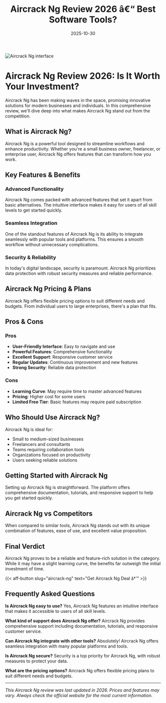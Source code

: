 ﻿---
title: "Aircrack Ng Review 2026 â€“ Best Software Tools?"
date: 2025-10-30
draft: false
rating: 4.8
category: "Software Tools"
tags: ["software-tools", "review", "2026"]
description: "Comprehensive Aircrack Ng review 2026. Discover if this  tool is the best choice for your needs."
keywords: "aircrack-ng, Aircrack Ng, review, software tools, 2026, best software tools"
image: "https://images.unsplash.com/photo-1555949963-aa79dcee981c?w=800&h=400&fit=crop&crop=center"
---

![Aircrack Ng interface](https://images.unsplash.com/photo-1555949963-aa79dcee981c?w=800&h=400&fit=crop&crop=center)

# Aircrack Ng Review 2026: Is It Worth Your Investment?

Aircrack Ng has been making waves in the  space, promising innovative solutions for modern businesses and individuals. In this comprehensive review, we'll dive deep into what makes Aircrack Ng stand out from the competition.

## What is Aircrack Ng?

Aircrack Ng is a powerful  tool designed to streamline workflows and enhance productivity. Whether you're a small business owner, freelancer, or enterprise user, Aircrack Ng offers features that can transform how you work.

## Key Features & Benefits

### Advanced Functionality
Aircrack Ng comes packed with advanced features that set it apart from basic alternatives. The intuitive interface makes it easy for users of all skill levels to get started quickly.

### Seamless Integration
One of the standout features of Aircrack Ng is its ability to integrate seamlessly with popular tools and platforms. This ensures a smooth workflow without unnecessary complications.

### Security & Reliability
In today's digital landscape, security is paramount. Aircrack Ng prioritizes data protection with robust security measures and reliable performance.

## Aircrack Ng Pricing & Plans

Aircrack Ng offers flexible pricing options to suit different needs and budgets. From individual users to large enterprises, there's a plan that fits.

## Pros & Cons

### Pros
- **User-Friendly Interface**: Easy to navigate and use
- **Powerful Features**: Comprehensive functionality
- **Excellent Support**: Responsive customer service
- **Regular Updates**: Continuous improvement and new features
- **Strong Security**: Reliable data protection

### Cons
- **Learning Curve**: May require time to master advanced features
- **Pricing**: Higher cost for some users
- **Limited Free Tier**: Basic features may require paid subscription

## Who Should Use Aircrack Ng?

Aircrack Ng is ideal for:
- Small to medium-sized businesses
- Freelancers and consultants
- Teams requiring collaboration tools
- Organizations focused on productivity
- Users seeking reliable  solutions

## Getting Started with Aircrack Ng

Setting up Aircrack Ng is straightforward. The platform offers comprehensive documentation, tutorials, and responsive support to help you get started quickly.

## Aircrack Ng vs Competitors

When compared to similar tools, Aircrack Ng stands out with its unique combination of features, ease of use, and excellent value proposition.

## Final Verdict

Aircrack Ng proves to be a reliable and feature-rich solution in the  category. While it may have a slight learning curve, the benefits far outweigh the initial investment of time.

{{< aff-button slug="aircrack-ng" text="Get Aircrack Ng Deal â†’" >}}

## Frequently Asked Questions

**Is Aircrack Ng easy to use?**
Yes, Aircrack Ng features an intuitive interface that makes it accessible to users of all skill levels.

**What kind of support does Aircrack Ng offer?**
Aircrack Ng provides comprehensive support including documentation, tutorials, and responsive customer service.

**Can Aircrack Ng integrate with other tools?**
Absolutely! Aircrack Ng offers seamless integration with many popular platforms and tools.

**Is Aircrack Ng secure?**
Security is a top priority for Aircrack Ng, with robust measures to protect your data.

**What are the pricing options?**
Aircrack Ng offers flexible pricing plans to suit different needs and budgets.

---

*This Aircrack Ng review was last updated in 2026. Prices and features may vary. Always check the official website for the most current information.*
